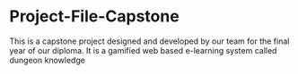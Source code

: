 # Project-File-Capstone
 This is a capstone project designed and developed by our team for the final year of our diploma. It is a gamified web based e-learning system called dungeon knowledge

